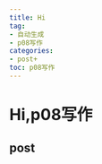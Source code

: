 ```yaml
---
title: Hi
tag: 
- 自动生成
- p08写作
categories:
- post+
toc: p08写作
---
```

<h1 id="hip08写作">Hi,p08写作</h1>
<h2 id="post">post</h2>
